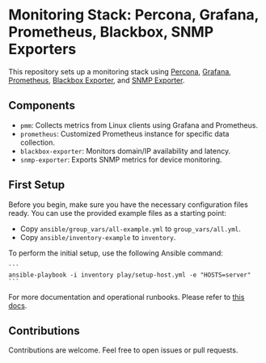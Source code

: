 # Monitoring Stack: Percona, Grafana, Prometheus, Blackbox, SNMP Exporters

This repository sets up a monitoring stack using [Percona](https://www.percona.com/), [Grafana](https://grafana.com/), [Prometheus](https://prometheus.io/), [Blackbox Exporter](https://github.com/prometheus/blackbox_exporter), and [SNMP Exporter](https://github.com/prometheus/snmp_exporter).

## Components

- `pmm`: Collects metrics from Linux clients using Grafana and Prometheus.
- `prometheus`: Customized Prometheus instance for specific data collection.
- `blackbox-exporter`: Monitors domain/IP availability and latency.
- `snmp-exporter`: Exports SNMP metrics for device monitoring.

## First Setup
Before you begin, make sure you have the necessary configuration files ready. You can use the provided example files as a starting point:

- Copy `ansible/group_vars/all-example.yml` to `group_vars/all.yml`.
- Copy `ansible/inventory-example` to `inventory`.

To perform the initial setup, use the following Ansible command:

    ```
    ansible-playbook -i inventory play/setup-host.yml -e "HOSTS=server"
    ```

For more documentation and operational runbooks. Please refer to [this docs](./docs/README.md).

## Contributions

Contributions are welcome. Feel free to open issues or pull requests.

